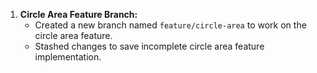 1. **Circle Area Feature Branch:**
   - Created a new branch named `feature/circle-area` to work on the circle area feature.
   - Stashed changes to save incomplete circle area feature implementation.
